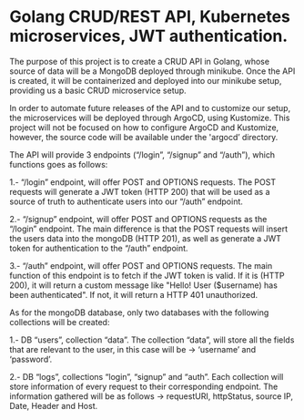 # Golang CRUD/REST API, Kubernetes microservices, JWT authentication.

The purpose of this project is to create a CRUD API in Golang, whose source of data will be a MongoDB deployed through minikube. Once the API is created, it will be containerized and deployed into our minikube setup, providing us a basic CRUD microservice setup.

In order to automate future releases of the API and to customize our setup, the microservices will be deployed through ArgoCD, using Kustomize. This project will not be focused on how to configure ArgoCD and Kustomize, however, the source code will be available under the 'argocd’ directory.

The API will provide 3 endpoints (“/login”, “/signup” and “/auth”), which functions goes as follows:

1.- “/login” endpoint, will offer POST and OPTIONS requests. The POST requests will generate a JWT token (HTTP 200) that will be used as a source of truth to authenticate users into our “/auth” endpoint.

2.- “/signup” endpoint, will offer POST and OPTIONS requests as the “/login” endpoint. The main difference is that the POST requests will insert the users data into the mongoDB (HTTP 201), as well as generate a JWT token for authentication to the “/auth” endpoint.

3.- “/auth” endpoint, will offer POST and OPTIONS requests. The main function of this endpoint is to fetch if the JWT token is valid. If it is (HTTP 200), it will return a custom message like "Hello! User ($username) has been authenticated". If not, it will return a HTTP 401 unauthorized.

As for the mongoDB database, only two databases with the following collections will be created:

1.- DB “users”, collection “data”. The collection “data”, will store all the fields that are relevant to the user, in this case will be -> ‘username’ and ‘password’.

2.- DB “logs”, collections “login”, “signup” and “auth”. Each collection will store information of every request to their corresponding endpoint. The information gathered will be as follows -> requestURI, httpStatus, source IP, Date, Header and Host.

